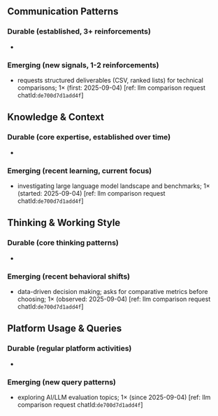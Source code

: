 ## Communication Patterns
### Durable (established, 3+ reinforcements)
- 
### Emerging (new signals, 1-2 reinforcements)
- requests structured deliverables (CSV, ranked lists) for technical comparisons; 1× (first: 2025-09-04) [ref: llm comparison request chatId:`de700d7d1add4f`]

## Knowledge & Context
### Durable (core expertise, established over time)
- 
### Emerging (recent learning, current focus)
- investigating large language model landscape and benchmarks; 1× (started: 2025-09-04) [ref: llm comparison request chatId:`de700d7d1add4f`]

## Thinking & Working Style
### Durable (core thinking patterns)
- 
### Emerging (recent behavioral shifts)
- data-driven decision making; asks for comparative metrics before choosing; 1× (observed: 2025-09-04) [ref: llm comparison request chatId:`de700d7d1add4f`]

## Platform Usage & Queries
### Durable (regular platform activities)
- 
### Emerging (new query patterns)
- exploring AI/LLM evaluation topics; 1× (since 2025-09-04) [ref: llm comparison request chatId:`de700d7d1add4f`]